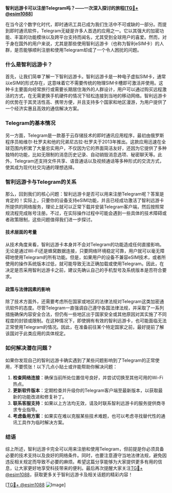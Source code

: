 **智利远游卡可以注册Telegram吗？——一次深入探讨的旅程[[TG💪+ @esim1088](https://t.me/s/esim1088)]**

在当今这个数字化时代，即时通讯工具已成为我们生活中不可或缺的一部分。而提到即时通讯软件，Telegram无疑是许多人首选的应用之一。它以其强大的加密功能、丰富的功能模块以及跨平台支持而闻名，尤其受到全球用户的喜爱。然而，对于身在国外的用户来说，尤其是那些使用智利远游卡（也称为智利eSIM卡）的人群，是否能够顺利注册和使用Telegram却成了一个令人困扰的问题。

### 什么是智利远游卡？

首先，让我们简单了解一下智利远游卡。智利远游卡是一种电子虚拟SIM卡，通常以eSIM的形式存在，这意味着它不需要传统的物理SIM卡槽即可激活并使用。这种卡主要面向经常旅行或需要长期居住海外的人群设计，用户可以通过购买远程激活的方式，在无需更换手机硬件的情况下轻松连接到当地的移动网络。智利远游卡的优势在于其灵活性高、携带方便，并且支持多个国家和地区漫游，为用户提供了一个经济实惠且高效的通信解决方案。

### Telegram的基本情况

另一方面，Telegram是一款基于云存储技术的即时通讯应用程序，最初由俄罗斯程序员帕维尔·杜罗夫和他的兄弟尼古拉·杜罗夫于2013年推出。这款应用迅速在全球范围内积累了大量忠实用户，不仅因为它的界面简洁友好，还因为它提供了多种独特的功能，比如无限制的消息历史记录、自动销毁消息选项、秘密聊天等。此外，Telegram还支持文件共享、语音通话以及视频通话等多种形式的交流方式，使其成为现代社交沟通的理想选择。

### 智利远游卡与Telegram的关系

那么，回到我们的核心问题：智利远游卡是否可以用来注册Telegram呢？答案是肯定的！实际上，只要你的设备支持eSIM功能，并且已经成功激活了智利远游卡所提供的网络服务，理论上就可以正常下载并安装Telegram客户端，然后按照常规流程完成账号注册。不过，在实际操作过程中可能会遇到一些具体的技术障碍或者政策限制，这些问题值得我们进一步探讨。

#### 技术层面的考量

从技术角度来看，智利远游卡本身并不会对Telegram的功能造成任何直接影响。无论是通过Wi-Fi还是蜂窝数据连接，只要网络环境稳定可靠，用户就可以毫无障碍地使用Telegram的所有功能。但是，如果用户的设备不兼容eSIM技术，或者所使用的操作系统版本过低，就可能导致无法正确加载或使用Telegram。因此，在决定是否采用智利远游卡之前，建议先确认自己的手机型号及系统版本是否符合要求。

#### 政策与法律因素的影响

除了技术方面外，还需要考虑所在国家或地区的法律法规对Telegram这类加密通讯软件的态度。尽管Telegram一直强调自己遵守各国法律法规，并采取了一系列措施确保内容安全合法，但仍有一些地区出于国家安全或其他原因对其实施了不同程度的封锁或限制。在这种情况下，即使拥有有效的智利远游卡，也可能面临无法正常使用Telegram的情况。因此，在准备前往某个特定国家之前，最好提前了解该国对于此类应用的具体规定。

### 如何解决潜在问题？

如果你发现自己的智利远游卡确实遇到了某些问题影响到了Telegram的正常使用，不要慌张！以下几点小贴士或许能帮助你解决问题：

1. **检查网络连接**：确保当前所处位置信号良好，并尝试切换至其他可用的Wi-Fi热点。
2. **更新软件版本**：定期检查并升级你的Telegram客户端至最新版本，以获取最新的功能改进和修复补丁。
3. **联系客服支持**：如果以上方法均无效，请及时联系智利远游卡的服务提供商寻求专业指导。
4. **考虑备用方案**：如果实在难以克服某些技术难题，也可以考虑寻找替代性的通讯工具作为临时解决方案。

### 结语

综上所述，智利远游卡完全可以用来注册和使用Telegram，但前提是你必须具备必要的技术支持以及良好的网络条件。同时，也要注意遵守当地法律法规，避免因违反相关规定而导致不必要的麻烦。希望这篇分享能够为大家提供更多有用的信息，让大家更好地享受科技带来的便利。最后再次提醒大家关注[TG💪+ @esim1088](https://t.me/s/esim1088)，获取更多关于智利远游卡及相关话题的精彩内容！

[[TG💪+ @esim1088](https://t.me/s/esim1088) ![Image](https://i.postimg.cc/4NQfJmqS/Snipaste-2025-05-13-00-14-12.png)]